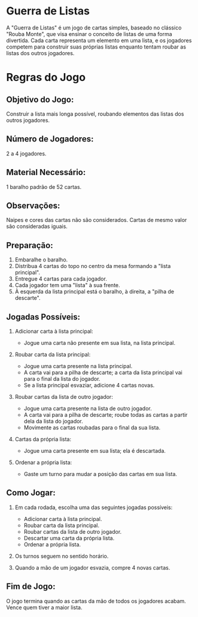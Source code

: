 # Guerra de Listas
 A "Guerra de Listas" é um jogo de cartas simples, baseado no clássico "Rouba Monte", que visa ensinar o conceito de listas de uma forma divertida. Cada carta representa um elemento em uma lista, e os jogadores competem para construir suas próprias listas enquanto tentam roubar as listas dos outros jogadores.

# Regras do Jogo
## Objetivo do Jogo:
Construir a lista mais longa possível, roubando elementos das listas dos outros jogadores.

## Número de Jogadores:
2 a 4 jogadores.

## Material Necessário:
1 baralho padrão de 52 cartas.

## Observações:
Naipes e cores das cartas não são considerados. Cartas de mesmo valor são consideradas iguais.

## Preparação:
1. Embaralhe o baralho.
2. Distribua 4 cartas do topo no centro da mesa formando a "lista principal".
3. Entregue 4 cartas para cada jogador.
4. Cada jogador tem uma "lista" à sua frente.
5. À esquerda da lista principal está o baralho, à direita, a "pilha de descarte".

## Jogadas Possíveis:
1. Adicionar carta à lista principal:
    - Jogue uma carta não presente em sua lista, na lista principal.

2. Roubar carta da lista principal:
    - Jogue uma carta presente na lista principal.
    - A carta vai para a pilha de descarte; a carta da lista principal vai para o final da lista do jogador.
    - Se a lista principal esvaziar, adicione 4 cartas novas.

3. Roubar cartas da lista de outro jogador:
    - Jogue uma carta presente na lista de outro jogador.
    - A carta vai para a pilha de descarte; roube todas as cartas a partir dela da lista do jogador.
    - Movimente as cartas roubadas para o final da sua lista.

4. Cartas da própria lista:
    - Jogue uma carta presente em sua lista; ela é descartada.

5. Ordenar a própria lista:
    - Gaste um turno para mudar a posição das cartas em sua lista.

## Como Jogar:
1. Em cada rodada, escolha uma das seguintes jogadas possíveis:
    - Adicionar carta à lista principal.
    - Roubar carta da lista principal.
    - Roubar cartas da lista de outro jogador.
    - Descartar uma carta da própria lista.
    - Ordenar a própria lista.

2. Os turnos seguem no sentido horário.

3. Quando a mão de um jogador esvazia, compre 4 novas cartas.

## Fim de Jogo:
O jogo termina quando as cartas da mão de todos os jogadores acabam. Vence quem tiver a maior lista.